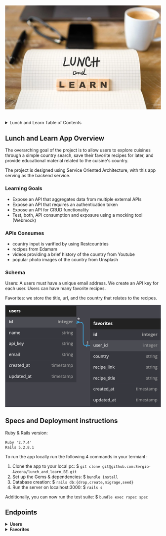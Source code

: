 ![alt text](app/assets/LnL_logo.webp)

<br>
<details>
  <summary>Lunch and Learn Table of Contents</summary>
  <ul list-style-position="inside">
    <li>
      <a href="#lunch-and-learn-app-overview">Lunch and Learn App Overview</a>
      <ul>
        <li><a href="#learning-goals">Learning Goals</a></li>
        <li><a href="#apis-consumed">APIs Consumed</a></li>
        <li><a href="#schema">Schema</a></li>
      </ul>
    </li>
    <li>
      <a href="#specs-and-deployment-instructions">Specs and Deployment instructions</a>
      <ul>
        <li><a href="#prerequisites">Prerequisites</a></li>
        <li><a href="#installation">Installation</a></li>
      </ul>
    </li>
    <li>
      <a href="#usage">Usage</a>
      <ul>
        <li><a href="#endpoints">Endpoints</a></li>
      </ul>
    </li>
  </ul>
</details>

<!-- LUNCH AND LEARN APP OVERVIEW -->
## Lunch and Learn App Overview
The overarching goal of the project is to allow users to explore cuisines through a simple country search, save their favorite recipes for later, and provide educational material related to the cuisine's country. 

The project is designed using Service Oriented Architecture, with this app serving as the backend service.

### Learning Goals
<ul>
  <li>Expose an API that aggregates data from multiple external APIs</li>
  <li>Expose an API that requires an authentication token</li>
  <li>Expose an API for CRUD functionality</li>
  <li>Test, both, API consumption and exposure using a mocking tool (Webmock)</li>
</ul>

### APIs Consumes
<ul>
  <li>country input is varified by using Restcountries</li>
  <li>recipes from Edamam</li>
  <li>videos providing a brief history of the country from Youtube</li>
  <li>popular photo images of the country from Unsplash</li>
</ul>

### Schema
Users: A users must have a unique email address. We create an API key for each user. Users can have many favorite recipes. 

Favorites: we store the title, url, and the country that relates to the recipes.  

![alt text](app/assets/Readme_Lunch_N_Learn_Schema.png)

<!-- SPECS AND DEPLOYMENT INSTRUCTIONS -->
## Specs and Deployment instructions
Ruby & Rails version:
  ```
  Ruby '2.7.4'
  Rails 5.2.8.1
  ```

To run the app locally run the following 4 commands in your termianl :
1. Clone the app to your local pc: $ ```git clone git@github.com:Sergio-Azcona/lunch_and_learn_BE.git```
2. Set up the Gems & dependencies:  $ ```bundle install```
3. Database creation: $ ```rails db:{drop,create,migrage,seed}```
4. Run the server on localhost:3000: $ ```rails s```

Additionally, you can now run the test suite: $ ```bundle exec rspec spec```

## Endpoints


<details>
  <summary><strong>Users</strong></summary>
  Creating a user:
  <ul style="list-style-type: none">
    <li>Users require a name and unique email address</li>
    <li>API Endpoint: <i>http://localhost:3000/api/v1/users </i></li>
  </ul>
  Request/Response:
  <ul style="list-style-type: none">
  <li>Happy Path - User is SUCCESSFULLY created</li>
  <img src="app/assets/user_create_happy_path.png">
  <li>Sad Path - User was NOT created</li>
  <img src="app/assets/user_create_sad_path.png">
  </ul>
</details>

<details>
  <summary><strong>Favorites</strong></summary>
  Creating a favorite:
  <ul style="list-style-type: none">
    <li>data required: recipe title, recipe url, country and user's api key</li>
    <li>API Endpoint: <i>http://localhost:3000/api/v1/favorites</i></li>
  </ul>
  Request/Response:
  <ul style="list-style-type: none">
  <li>Happy Path - favorite is SUCCESSFULLY created</li>
  <img src="app/assets/favorite_happy_path.png">
  <li>Sad Path - favorite was NOT created</li>
  <img src="app/assets/favorite_sad_path.png">
  </ul>
</details>
